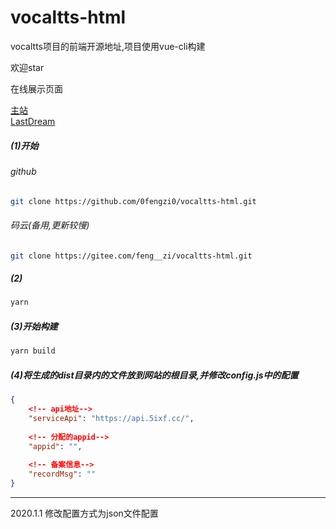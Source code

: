 # vocaltts-html
vocaltts项目的前端开源地址,项目使用vue-cli构建

欢迎star

在线展示页面

[主站](http://tts.5ixf.cc)        
[LastDream](https://www.lastdream.net/plugin.php?id=LD:VOCALTTS)

##### (1)开始
###### github
``` bash
git clone https://github.com/0fengzi0/vocaltts-html.git
```
###### 码云(备用,更新较慢)
``` bash
git clone https://gitee.com/feng__zi/vocaltts-html.git
```

##### (2)
``` bash
yarn
```

##### (3)开始构建
``` bash
yarn build
```
##### (4)将生成的dist目录内的文件放到网站的根目录,并修改config.js中的配置
``` json
{
    <!-- api地址-->
    "serviceApi": "https://api.5ixf.cc/",
    
    <!-- 分配的appid-->
    "appid": "",
    
    <!-- 备案信息-->
    "recordMsg": ""
}
```
---------------------------------
2020.1.1
    修改配置方式为json文件配置